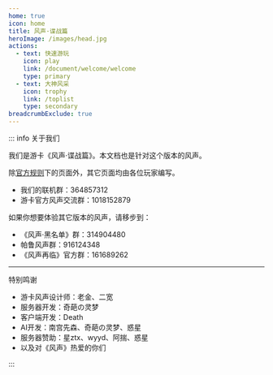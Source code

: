 ```yaml
---
home: true
icon: home
title: 风声·谍战篇
heroImage: /images/head.jpg
actions:
  - text: 快速游玩
    icon: play
    link: /document/welcome/welcome
    type: primary
  - text: 大神风采
    icon: trophy
    link: /toplist
    type: secondary
breadcrumbExclude: true
---
```


::: info 关于我们

我们是游卡《风声·谍战篇》。本文档也是针对这个版本的风声。

除[官方规则](/document/guide/)下的页面外，其它页面均由各位玩家编写。

- 我们的联机群：364857312
- 游卡官方风声交流群：1018152879

如果你想要体验其它版本的风声，请移步到：

- 《风声·黑名单》群：314904480
- 帕鲁风声群：916124348
- 《风声再临》官方群：161689262

---

<p class="hint-container-title">特别鸣谢</p>

- 游卡风声设计师：老金、二宽
- 服务器开发：奇葩の灵梦
- 客户端开发：Death
- AI开发：南宫先森、奇葩の灵梦、惑星
- 服务器赞助：星ztx、wyyd、阿揣、惑星
- 以及对《风声》热爱的你们

:::
